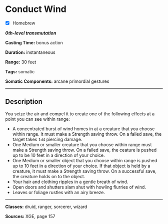# Conduct Wind

- [x] Homebrew

***0th-level transmutation***

**Casting Time:** bonus action

**Duration:** instantaneous

**Range:** 30 feet

**Tags:** somatic

**Somatic Components:** arcane primordial gestures

---

## Description
You seize the air and compel it to create one of the following effects at a point you can see within range:
- A concentrated burst of wind homes in at a creature that you choose within range. It must make a Strength saving throw. On a failed save, the target takes `1d4` piercing damage.
- One Medium or smaller creature that you choose within range must make a Strength saving throw. On a failed save, the ceature is pushed up to be 10 feet in a direction of your choice.
- One Medium or smaller object that you choose within range is pushed up to 10 feet in a direction of your choice. If that object is held by a creature, it must make a Strength saving throw. On a successful save, the creature holds on to the object.
- Your hair and clothing ripples in a gentle breath of wind.
- Open doors and shutters slam shut with howling flurries of wind.
- Leaves or foliage rustles with an airy breeze.

---

**Classes:** druid, ranger, sorcerer, wizard

**Sources:** XGE, page 157
